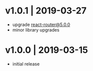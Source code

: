 # v1.0.1 | 2019-03-27
* upgrade react-router@5.0.0
* minor library upgrades

# v1.0.0 | 2019-03-15
* initial release

